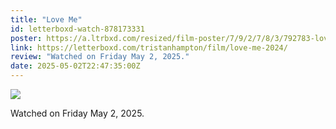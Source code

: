 ```yaml
---
title: "Love Me"
id: letterboxd-watch-878173331
poster: https://a.ltrbxd.com/resized/film-poster/7/9/2/7/8/3/792783-love-me-2024-0-600-0-900-crop.jpg?v=1235ebf382
link: https://letterboxd.com/tristanhampton/film/love-me-2024/
review: "Watched on Friday May 2, 2025."
date: 2025-05-02T22:47:35:00Z
---
```

 <p><img src="https://a.ltrbxd.com/resized/film-poster/7/9/2/7/8/3/792783-love-me-2024-0-600-0-900-crop.jpg?v=1235ebf382"/></p> <p>Watched on Friday May 2, 2025.</p>